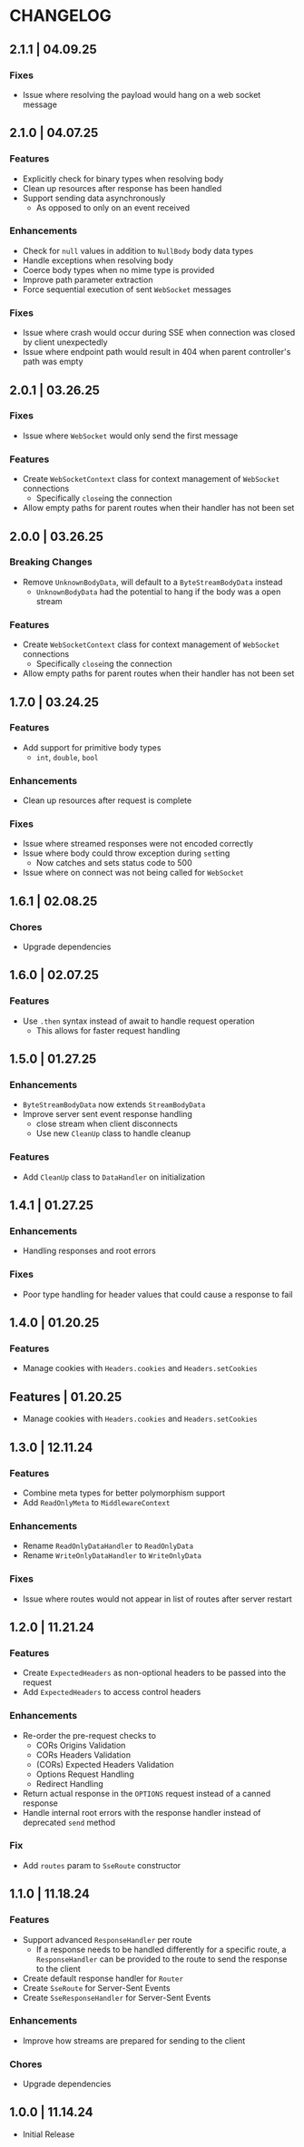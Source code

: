 # CHANGELOG

## 2.1.1 | 04.09.25

### Fixes

- Issue where resolving the payload would hang on a web socket message

## 2.1.0 | 04.07.25

### Features

- Explicitly check for binary types when resolving body
- Clean up resources after response has been handled
- Support sending data asynchronously
  - As opposed to only on an event received

### Enhancements

- Check for `null` values in addition to `NullBody` body data types
- Handle exceptions when resolving body
- Coerce body types when no mime type is provided
- Improve path parameter extraction
- Force sequential execution of sent `WebSocket` messages

### Fixes

- Issue where crash would occur during SSE when connection was closed by client unexpectedly
- Issue where endpoint path would result in 404 when parent controller's path was empty

## 2.0.1 | 03.26.25

### Fixes

- Issue where `WebSocket` would only send the first message

### Features

- Create `WebSocketContext` class for context management of `WebSocket` connections
  - Specifically `close`ing the connection
- Allow empty paths for parent routes when their handler has not been set

## 2.0.0 | 03.26.25

### Breaking Changes

- Remove `UnknownBodyData`, will default to a `ByteStreamBodyData` instead
  - `UnknownBodyData` had the potential to hang if the body was a open stream

### Features

- Create `WebSocketContext` class for context management of `WebSocket` connections
  - Specifically `close`ing the connection
- Allow empty paths for parent routes when their handler has not been set

## 1.7.0 | 03.24.25

### Features

- Add support for primitive body types
  - `int`, `double`, `bool`

### Enhancements

- Clean up resources after request is complete

### Fixes

- Issue where streamed responses were not encoded correctly
- Issue where body could throw exception during `set`ting
  - Now catches and sets status code to 500
- Issue where on connect was not being called for `WebSocket`

## 1.6.1 | 02.08.25

### Chores

- Upgrade dependencies

## 1.6.0 | 02.07.25

### Features

- Use `.then` syntax instead of await to handle request operation
  - This allows for faster request handling

## 1.5.0 | 01.27.25

### Enhancements

- `ByteStreamBodyData` now extends `StreamBodyData`
- Improve server sent event response handling
  - close stream when client disconnects
  - Use new `CleanUp` class to handle cleanup

### Features

- Add `CleanUp` class to `DataHandler` on initialization

## 1.4.1 | 01.27.25

### Enhancements

- Handling responses and root errors

### Fixes

- Poor type handling for header values that could cause a response to fail

## 1.4.0 | 01.20.25

### Features

- Manage cookies with `Headers.cookies` and `Headers.setCookies`

## Features | 01.20.25

- Manage cookies with `Headers.cookies` and `Headers.setCookies`

## 1.3.0 | 12.11.24

### Features

- Combine meta types for better polymorphism support
- Add `ReadOnlyMeta` to `MiddlewareContext`

### Enhancements

- Rename `ReadOnlyDataHandler` to `ReadOnlyData`
- Rename `WriteOnlyDataHandler` to `WriteOnlyData`

### Fixes

- Issue where routes would not appear in list of routes after server restart

## 1.2.0 | 11.21.24

### Features

- Create `ExpectedHeaders` as non-optional headers to be passed into the request
- Add `ExpectedHeaders` to access control headers

### Enhancements

- Re-order the pre-request checks to
  - CORs Origins Validation
  - CORs Headers Validation
  - (CORs) Expected Headers Validation
  - Options Request Handling
  - Redirect Handling
- Return actual response in the `OPTIONS` request instead of a canned response
- Handle internal root errors with the response handler instead of deprecated `send` method

### Fix

- Add `routes` param to `SseRoute` constructor

## 1.1.0 | 11.18.24

### Features

- Support advanced `ResponseHandler` per route
  - If a response needs to be handled differently for a specific route, a `ResponseHandler` can be provided to the route to send the response to the client
- Create default response handler for `Router`
- Create `SseRoute` for Server-Sent Events
- Create `SseResponseHandler` for Server-Sent Events

### Enhancements

- Improve how streams are prepared for sending to the client

### Chores

- Upgrade dependencies

## 1.0.0 | 11.14.24

- Initial Release

